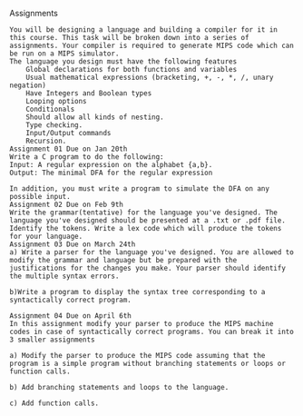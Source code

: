  Assignments

    You will be designing a language and building a compiler for it in this course. This task will be broken down into a series of assignments. Your compiler is required to generate MIPS code which can be run on a MIPS simulator.
    The language you design must have the following features
        Global declarations for both functions and variables
        Usual mathematical expressions (bracketing, +, -, *, /, unary negation)
        Have Integers and Boolean types
        Looping options
        Conditionals
        Should allow all kinds of nesting.
        Type checking.
        Input/Output commands
        Recursion.
    Assignment 01 Due on Jan 20th
    Write a C program to do the following:
    Input: A regular expression on the alphabet {a,b}.
    Output: The minimal DFA for the regular expression

    In addition, you must write a program to simulate the DFA on any possible input.
    Assignment 02 Due on Feb 9th
    Write the grammar(tentative) for the language you've designed. The language you've designed should be presented at a .txt or .pdf file. Identify the tokens. Write a lex code which will produce the tokens for your language.
    Assignment 03 Due on March 24th
    a) Write a parser for the language you've designed. You are allowed to modify the grammar and language but be prepared with the justifications for the changes you make. Your parser should identify the multiple syntax errors.

    b)Write a program to display the syntax tree corresponding to a syntactically correct program.

    Assignment 04 Due on April 6th
    In this assignment modify your parser to produce the MIPS machine codes in case of syntactically correct programs. You can break it into 3 smaller assignments

    a) Modify the parser to produce the MIPS code assuming that the program is a simple program without branching statements or loops or function calls.

    b) Add branching statements and loops to the language.

    c) Add function calls.

